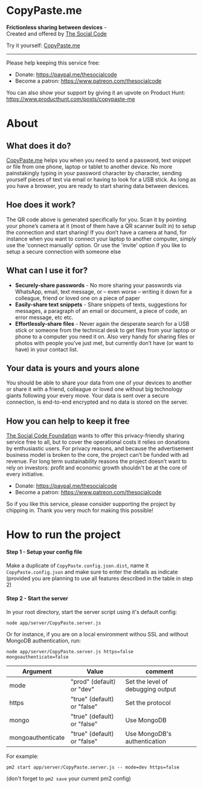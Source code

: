 # CopyPaste.me

**Frictionless sharing between devices** -  
Created and offered by [The Social Code](https://thesocialcodefoundation.org)

Try it yourself: [CopyPaste.me](https://copypaste.me)

---

Please help keeping this service free:
- Donate: https://paypal.me/thesocialcode
- Become a patron: https://www.patreon.com/thesocialcode

You can also show your support by giving it an upvote on Product Hunt:
https://www.producthunt.com/posts/copypaste-me



# About 

## What does it do?
[CopyPaste.me](https://copypaste.me) helps you when you need to send a password, text snippet or file from one phone, laptop or tablet to another device. No more painstakingly typing in your password character by character, sending yourself pieces of text via email or having to look for a USB stick. As long as you have a browser, you are ready to start sharing data between devices.

## Hoe does it work?
The QR code above is generated specifically for you. Scan it by pointing your phone’s camera at it (most of them have a QR scanner built in) to setup the connection and start sharing! If you don’t have a camera at hand, for instance when you want to connect your laptop to another computer, simply use the 'connect manually' option. Or use the 'invite' option if you like to setup a secure connection with someone else

## What can I use it for?

- **Securely-share passwords** - No more sharing your passwords via WhatsApp, email, text message, or – even worse – writing it down for a colleague, friend or loved one on a piece of paper
- **Easily-share text snippets** - Share snippets of texts, suggestions for messages, a paragraph of an email or document, a piece of code, an error message, etc etc.
- **Effortlessly-share files** - Never again the desperate search for a USB stick or someone from the technical desk to get files from your laptop or phone to a computer you need it on. Also very handy for sharing files or photos with people you’ve just met, but currently don’t have (or want to have) in your contact list. 

## Your data is yours and yours alone
You should be able to share your data from one of your devices to another or share it with a friend, colleague or loved one without big technology giants following your every move. Your data is sent over a secure connection, is end-to-end encrypted and no data is stored on the server.

## How you can help to keep it free
[The Social Code Foundation](https://thesocialcodefoundation.org) wants to offer this privacy-friendly sharing service free to all, but to cover the operational costs it relies on donations by enthusiastic users. For privacy reasons, and because the advertisement business model is broken to the core, the project can’t be funded with ad revenue. For long term sustainability reasons the project doesn’t want to rely on investors: profit and economic growth shouldn't be at the core of every initiative.

- Donate: https://paypal.me/thesocialcode
- Become a patron: https://www.patreon.com/thesocialcode

So if you like this service, please consider supporting the project by chipping in. Thank you very much for making this possible!

# How to run the project


#### Step 1 - Setup your config file
Make a duplicate of `CopyPaste.config.json.dist`, name it `CopyPaste.config.json` and make sure to enter the details as indicate (provided you are planning to use all features described in the table in step 2)  


#### Step 2 - Start the server

In your root directory, start the server script using it's default config:

```
node app/server/CopyPaste.server.js 
```

Or for instance, if you are on a local environment withou SSL and without MongoDB authentication, run: 

```
node app/server/CopyPaste.server.js https=false mongoauthenticate=false 
```

| Argument | Value | comment |
| ------- | ------- | ------- |
| mode | "prod" (default) or "dev" | Set the level of debugging output |
| https | "true" (default) or "false" | Set the protocol |
| mongo | "true" (default) or "false" | Use MongoDB |
| mongoauthenticate | "true" (default) or "false" | Use MongoDB's authentication |

For example:
```
pm2 start app/server/CopyPaste.server.js -- mode=dev https=false
```
(don't forget to `pm2 save` your current pm2 config)